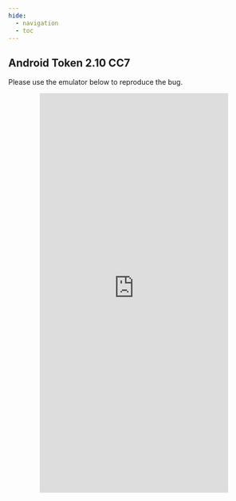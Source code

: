 ```yaml
---
hide:
  - navigation 
  - toc        
---
```


<style>
  .md-tabs {
  display: none;
  visibility: hidden;
  }
</style>

## Android Token 2.10 CC7

Please use the emulator below to reproduce the bug.

<p align="center">
<iframe
  src="https://appetize.io/embed/nkrub0uk99k2hugzzez1v05c1c?device=nexus5&scale=75&orientation=portrait&osVersion=7.1"
  width="378px" height="800px" frameborder="0" scrolling="no"></iframe>
  </p>